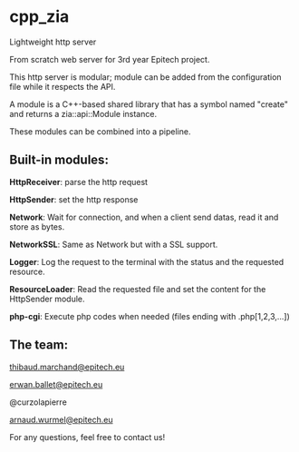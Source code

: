# cpp_zia
Lightweight http server

From scratch web server for 3rd year Epitech project.

This http server is modular; module can be added from the configuration file while it respects the API.

A module is a C++-based shared library that has a symbol named "create" and returns a zia::api::Module instance.

These modules can be combined into a pipeline.

## Built-in modules:
**HttpReceiver**: parse the http request

**HttpSender**: set the http response

**Network**: Wait for connection, and when a client send datas, read it and store as bytes.

**NetworkSSL**: Same as Network but with a SSL support.

**Logger**: Log the request to the terminal with the status and the requested resource.

**ResourceLoader**: Read the requested file and set the content for the HttpSender module.

**php-cgi**: Execute php codes when needed (files ending with .php[1,2,3,...])

## The team:
thibaud.marchand@epitech.eu

erwan.ballet@epitech.eu

@curzolapierre

arnaud.wurmel@epitech.eu

For any questions, feel free to contact us!
